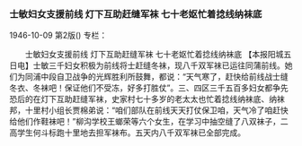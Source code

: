 ### 士敏妇女支援前线  灯下互助赶缝军袜  七十老妪忙着捻线纳袜底

1946-10-09
第2版()
专栏：

　　士敏妇女支援前线
    灯下互助赶缝军袜
    七十老妪忙着捻线纳袜底
    【本报阳城五日电】士敏三千妇女积极为前线将士赶缝冬袜，现八千双军袜已运往同蒲前线。她们为同浦中段自卫战争的光辉胜利所鼓舞，都说：“天气寒了，赶快给前线战士缝冬衣、冬袜吧！保证他们不受冻，好多打胜仗”。三、四区三千五百多妇女都争先恐后的在灯下互助赶缝军袜，史家村七十多岁的老太太也忙着捻线纳袜底、纳袜邦，十里村小组长贾棉弟说：“咱们部队在前线天天打仗保卫咱，天气冷了咱赶快给他们作鞋袜吧！”柳沟学校王螂荣等六个女生，在学习中抽空缝了八双袜子，二高学生何斗标跑十里地去担军袜布。五天内八千双军袜已全部完成。
